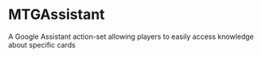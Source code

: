 # MTGAssistant
A Google Assistant action-set allowing players to easily access knowledge about specific cards
